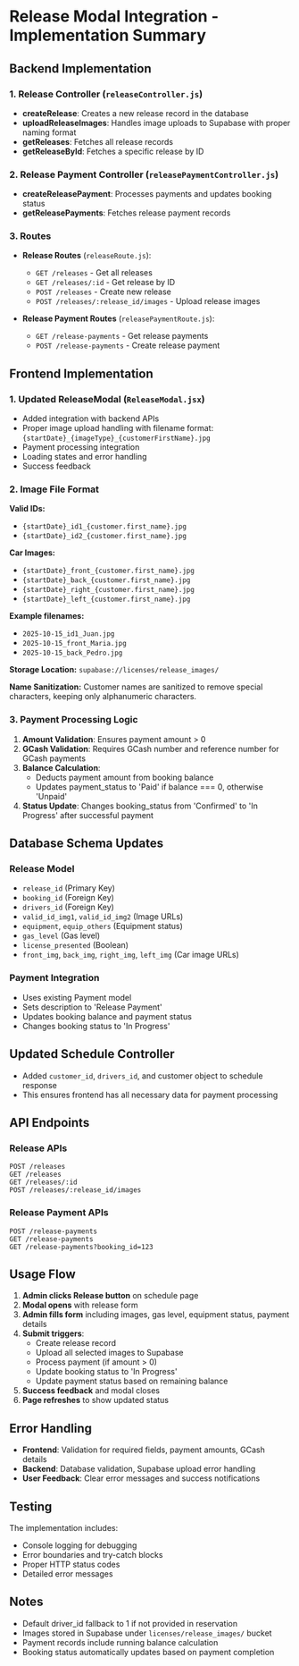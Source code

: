 # Release Modal Integration - Implementation Summary

## Backend Implementation

### 1. Release Controller (`releaseController.js`)

- **createRelease**: Creates a new release record in the database
- **uploadReleaseImages**: Handles image uploads to Supabase with proper naming format
- **getReleases**: Fetches all release records
- **getReleaseById**: Fetches a specific release by ID

### 2. Release Payment Controller (`releasePaymentController.js`)

- **createReleasePayment**: Processes payments and updates booking status
- **getReleasePayments**: Fetches release payment records

### 3. Routes

- **Release Routes** (`releaseRoute.js`):

  - `GET /releases` - Get all releases
  - `GET /releases/:id` - Get release by ID
  - `POST /releases` - Create new release
  - `POST /releases/:release_id/images` - Upload release images

- **Release Payment Routes** (`releasePaymentRoute.js`):
  - `GET /release-payments` - Get release payments
  - `POST /release-payments` - Create release payment

## Frontend Implementation

### 1. Updated ReleaseModal (`ReleaseModal.jsx`)

- Added integration with backend APIs
- Proper image upload handling with filename format: `{startDate}_{imageType}_{customerFirstName}.jpg`
- Payment processing integration
- Loading states and error handling
- Success feedback

### 2. Image File Format

**Valid IDs:**

- `{startDate}_id1_{customer.first_name}.jpg`
- `{startDate}_id2_{customer.first_name}.jpg`

**Car Images:**

- `{startDate}_front_{customer.first_name}.jpg`
- `{startDate}_back_{customer.first_name}.jpg`
- `{startDate}_right_{customer.first_name}.jpg`
- `{startDate}_left_{customer.first_name}.jpg`

**Example filenames:**

- `2025-10-15_id1_Juan.jpg`
- `2025-10-15_front_Maria.jpg`
- `2025-10-15_back_Pedro.jpg`

**Storage Location:** `supabase://licenses/release_images/`

**Name Sanitization:** Customer names are sanitized to remove special characters, keeping only alphanumeric characters.

### 3. Payment Processing Logic

1. **Amount Validation**: Ensures payment amount > 0
2. **GCash Validation**: Requires GCash number and reference number for GCash payments
3. **Balance Calculation**:
   - Deducts payment amount from booking balance
   - Updates payment_status to 'Paid' if balance === 0, otherwise 'Unpaid'
4. **Status Update**: Changes booking_status from 'Confirmed' to 'In Progress' after successful payment

## Database Schema Updates

### Release Model

- `release_id` (Primary Key)
- `booking_id` (Foreign Key)
- `drivers_id` (Foreign Key)
- `valid_id_img1`, `valid_id_img2` (Image URLs)
- `equipment`, `equip_others` (Equipment status)
- `gas_level` (Gas level)
- `license_presented` (Boolean)
- `front_img`, `back_img`, `right_img`, `left_img` (Car image URLs)

### Payment Integration

- Uses existing Payment model
- Sets description to 'Release Payment'
- Updates booking balance and payment status
- Changes booking status to 'In Progress'

## Updated Schedule Controller

- Added `customer_id`, `drivers_id`, and customer object to schedule response
- This ensures frontend has all necessary data for payment processing

## API Endpoints

### Release APIs

```
POST /releases
GET /releases
GET /releases/:id
POST /releases/:release_id/images
```

### Release Payment APIs

```
POST /release-payments
GET /release-payments
GET /release-payments?booking_id=123
```

## Usage Flow

1. **Admin clicks Release button** on schedule page
2. **Modal opens** with release form
3. **Admin fills form** including images, gas level, equipment status, payment details
4. **Submit triggers**:
   - Create release record
   - Upload all selected images to Supabase
   - Process payment (if amount > 0)
   - Update booking status to 'In Progress'
   - Update payment status based on remaining balance
5. **Success feedback** and modal closes
6. **Page refreshes** to show updated status

## Error Handling

- **Frontend**: Validation for required fields, payment amounts, GCash details
- **Backend**: Database validation, Supabase upload error handling
- **User Feedback**: Clear error messages and success notifications

## Testing

The implementation includes:

- Console logging for debugging
- Error boundaries and try-catch blocks
- Proper HTTP status codes
- Detailed error messages

## Notes

- Default driver_id fallback to 1 if not provided in reservation
- Images stored in Supabase under `licenses/release_images/` bucket
- Payment records include running balance calculation
- Booking status automatically updates based on payment completion
